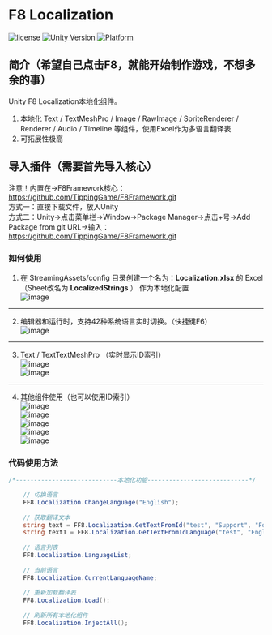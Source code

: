 # F8 Localization

[![license](http://img.shields.io/badge/license-MIT-green.svg)](https://opensource.org/licenses/MIT)
[![Unity Version](https://img.shields.io/badge/unity-2021.3.15f1-blue)](https://unity.com)
[![Platform](https://img.shields.io/badge/platform-Win%20%7C%20Android%20%7C%20iOS%20%7C%20Mac%20%7C%20Linux%20%7C%20WebGL-orange)]()

## 简介（希望自己点击F8，就能开始制作游戏，不想多余的事）
Unity F8 Localization本地化组件。
1. 本地化 Text / TextMeshPro / Image / RawImage / SpriteRenderer / Renderer / Audio / Timeline 等组件，使用Excel作为多语言翻译表
2. 可拓展性极高

## 导入插件（需要首先导入核心）
注意！内置在->F8Framework核心：https://github.com/TippingGame/F8Framework.git  
方式一：直接下载文件，放入Unity  
方式二：Unity->点击菜单栏->Window->Package Manager->点击+号->Add Package from git URL->输入：https://github.com/TippingGame/F8Framework.git

### 如何使用

1. 在 StreamingAssets/config 目录创建一个名为：**Localization.xlsx** 的 Excel（Sheet改名为 **LocalizedStrings** ） 作为本地化配置  
   ![image](https://tippinggame-1257018413.cos.ap-guangzhou.myqcloud.com/TippingGame/Localization/ui_20240219212643.png)
----------------------------
2. 编辑器和运行时，支持42种系统语言实时切换。（快捷键F6）  
   ![image](https://tippinggame-1257018413.cos.ap-guangzhou.myqcloud.com/TippingGame/Localization/ui_20240219212707.png)
----------------------------
3. Text / TextTextMeshPro （实时显示ID索引）  
   ![image](https://tippinggame-1257018413.cos.ap-guangzhou.myqcloud.com/TippingGame/Localization/ui_20240219213728.png)  
   ![image](https://tippinggame-1257018413.cos.ap-guangzhou.myqcloud.com/TippingGame/Localization/ui_20240219213734.png)
----------------------------
4. 其他组件使用（也可以使用ID索引）  
   ![image](https://tippinggame-1257018413.cos.ap-guangzhou.myqcloud.com/TippingGame/Localization/ui_20240219213738_2.png)  
   ![image](https://tippinggame-1257018413.cos.ap-guangzhou.myqcloud.com/TippingGame/Localization/ui_20240219213741_2.png)  
   ![image](https://tippinggame-1257018413.cos.ap-guangzhou.myqcloud.com/TippingGame/Localization/ui_20241109113409_2.png)  
   ![image](https://tippinggame-1257018413.cos.ap-guangzhou.myqcloud.com/TippingGame/Localization/ui_20241109113656_2.png)  
   ![image](https://tippinggame-1257018413.cos.ap-guangzhou.myqcloud.com/TippingGame/Localization/ui_20240219213745.png)

### 代码使用方法
```C#
/*----------------------------本地化功能----------------------------*/

    // 切换语言
    FF8.Localization.ChangeLanguage("English");
    
    // 获取翻译文本
    string text = FF8.Localization.GetTextFromId("test", "Support", "Format");
    string text1 = FF8.Localization.GetTextFromIdLanguage("test", "English");
    
    // 语言列表
    FF8.Localization.LanguageList;
    
    // 当前语言
    FF8.Localization.CurrentLanguageName;
    
    // 重新加载翻译表
    FF8.Localization.Load();
    
    // 刷新所有本地化组件
    FF8.Localization.InjectAll();
```

